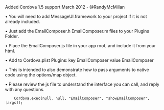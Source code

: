 Added Cordova 1.5 support March 2012 - <span class="citation" data-cites="RandyMcMillan">@RandyMcMillan</span>

• You will need to add MessageUI.framework to your project if it is not already included.

• Just add the EmailComposer.h EmailComposer.m files to your Plugins Folder.

• Place the EmailComposer.js file in your app root, and include it from your html.

• Add to Cordova.plist Plugins: key EmailComposer value EmailComposer

• This is intended to also demonstrate how to pass arguments to native code using the options/map object.

• Please review the js file to understand the interface you can call, and reply with any questions.

        Cordova.exec(null, null, "EmailComposer", "showEmailComposer", [args]);
